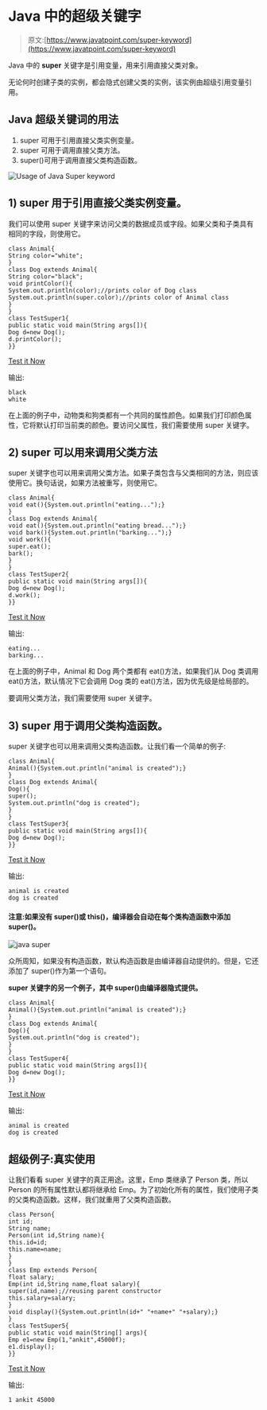 # Java 中的超级关键字

> 原文:[https://www.javatpoint.com/super-keyword](https://www.javatpoint.com/super-keyword)

Java 中的 **super** 关键字是引用变量，用来引用直接父类对象。

无论何时创建子类的实例，都会隐式创建父类的实例，该实例由超级引用变量引用。

## Java 超级关键词的用法

1.  super 可用于引用直接父类实例变量。
2.  super 可用于调用直接父类方法。
3.  super()可用于调用直接父类构造函数。

![Usage of Java Super keyword](../Images/4e9824eecba6b0ce19bbc1bdafe49200.png)

## 1) super 用于引用直接父类实例变量。

我们可以使用 super 关键字来访问父类的数据成员或字段。如果父类和子类具有相同的字段，则使用它。

```
class Animal{
String color="white";
}
class Dog extends Animal{
String color="black";
void printColor(){
System.out.println(color);//prints color of Dog class
System.out.println(super.color);//prints color of Animal class
}
}
class TestSuper1{
public static void main(String args[]){
Dog d=new Dog();
d.printColor();
}}

```

[Test it Now](https://www.javatpoint.com/opr/test.jsp?filename=TestSuper1)

输出:

```
black
white

```

在上面的例子中，动物类和狗类都有一个共同的属性颜色。如果我们打印颜色属性，它将默认打印当前类的颜色。要访问父属性，我们需要使用 super 关键字。

## 2) super 可以用来调用父类方法

super 关键字也可以用来调用父类方法。如果子类包含与父类相同的方法，则应该使用它。换句话说，如果方法被重写，则使用它。

```
class Animal{
void eat(){System.out.println("eating...");}
}
class Dog extends Animal{
void eat(){System.out.println("eating bread...");}
void bark(){System.out.println("barking...");}
void work(){
super.eat();
bark();
}
}
class TestSuper2{
public static void main(String args[]){
Dog d=new Dog();
d.work();
}}

```

[Test it Now](https://www.javatpoint.com/opr/test.jsp?filename=TestSuper2)

输出:

```
eating...
barking...

```

在上面的例子中，Animal 和 Dog 两个类都有 eat()方法，如果我们从 Dog 类调用 eat()方法，默认情况下它会调用 Dog 类的 eat()方法，因为优先级是给局部的。

要调用父类方法，我们需要使用 super 关键字。

## 3) super 用于调用父类构造函数。

super 关键字也可以用来调用父类构造函数。让我们看一个简单的例子:

```
class Animal{
Animal(){System.out.println("animal is created");}
}
class Dog extends Animal{
Dog(){
super();
System.out.println("dog is created");
}
}
class TestSuper3{
public static void main(String args[]){
Dog d=new Dog();
}}

```

[Test it Now](https://www.javatpoint.com/opr/test.jsp?filename=TestSuper3)

输出:

```
animal is created
dog is created

```

#### 注意:如果没有 super()或 this()，编译器会自动在每个类构造函数中添加 super()。

![java super](../Images/5fbe94f3c5cd0293e8aca7cf3ebcc559.png)

众所周知，如果没有构造函数，默认构造函数是由编译器自动提供的。但是，它还添加了 super()作为第一个语句。

**super 关键字的另一个例子，其中 super()由编译器隐式提供。**

```
class Animal{
Animal(){System.out.println("animal is created");}
}
class Dog extends Animal{
Dog(){
System.out.println("dog is created");
}
}
class TestSuper4{
public static void main(String args[]){
Dog d=new Dog();
}}

```

[Test it Now](https://www.javatpoint.com/opr/test.jsp?filename=TestSuper4)

输出:

```
animal is created
dog is created

```

## 超级例子:真实使用

让我们看看 super 关键字的真正用途。这里，Emp 类继承了 Person 类，所以 Person 的所有属性默认都将继承给 Emp。为了初始化所有的属性，我们使用子类的父类构造函数。这样，我们就重用了父类构造函数。

```
class Person{
int id;
String name;
Person(int id,String name){
this.id=id;
this.name=name;
}
}
class Emp extends Person{
float salary;
Emp(int id,String name,float salary){
super(id,name);//reusing parent constructor
this.salary=salary;
}
void display(){System.out.println(id+" "+name+" "+salary);}
}
class TestSuper5{
public static void main(String[] args){
Emp e1=new Emp(1,"ankit",45000f);
e1.display();
}}

```

[Test it Now](https://www.javatpoint.com/opr/test.jsp?filename=TestSuper5)

输出:

```
1 ankit 45000

```